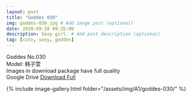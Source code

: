 ```yaml
---
layout: post
title: "Goddes 030"
img: goddes-030.jpg # Add image post (optional)
date: 2020-09-28 09:35:00
description: Sexy girl. # Add post description (optional)
tag: [cute, sexy, goddes]
---
```

Goddes No.030  
Model: 韩子萱                     
Images in download package have full quality                    
Google Drive [Download Full](http://gestyy.com/eeXNUa)

{% include image-gallery.html folder="/assets/img/A1/goddes-030/" %}
